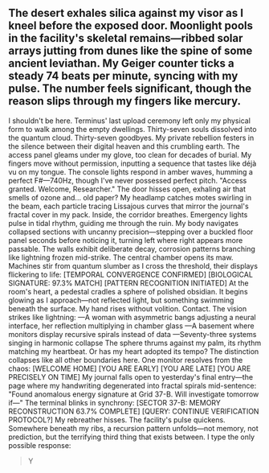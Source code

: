 ## The desert exhales silica against my visor as I kneel before the exposed door. Moonlight pools in the facility's skeletal remains—ribbed solar arrays jutting from dunes like the spine of some ancient leviathan. My Geiger counter ticks a steady 74 beats per minute, syncing with my pulse. The number feels significant, though the reason slips through my fingers like mercury.
I shouldn't be here. Terminus' last upload ceremony left only my physical form to walk among the empty dwellings. Thirty-seven souls dissolved into the quantum cloud. Thirty-seven goodbyes. My private rebellion festers in the silence between their digital heaven and this crumbling earth.
The access panel gleams under my glove, too clean for decades of burial. My fingers move without permission, inputting a sequence that tastes like déjà vu on my tongue. The console lights respond in amber waves, humming a perfect F#—740Hz, though I've never possessed perfect pitch.
"Access granted. Welcome, Researcher."
The door hisses open, exhaling air that smells of ozone and... old paper? My headlamp catches motes swirling in the beam, each particle tracing Lissajous curves that mirror the journal's fractal cover in my pack.
Inside, the corridor breathes.
Emergency lights pulse in tidal rhythm, guiding me through the ruin. My body navigates collapsed sections with uncanny precision—stepping over a buckled floor panel seconds before noticing it, turning left where right appears more passable. The walls exhibit deliberate decay, corrosion patterns branching like lightning frozen mid-strike.
The central chamber opens its maw. Machines stir from quantum slumber as I cross the threshold, their displays flickering to life:
[TEMPORAL CONVERGENCE CONFIRMED] [BIOLOGICAL SIGNATURE: 97.3% MATCH] [PATTERN RECOGNITION INITIATED]
At the room's heart, a pedestal cradles a sphere of polished obsidian. It begins glowing as I approach—not reflected light, but something swimming beneath the surface. My hand rises without volition.
Contact.
The vision strikes like lightning:
—A woman with asymmetric bangs adjusting a neural interface, her reflection multiplying in chamber glass —A basement where monitors display recursive spirals instead of data —Seventy-three systems singing in harmonic collapse
The sphere thrums against my palm, its rhythm matching my heartbeat. Or has my heart adopted its tempo? The distinction collapses like all other boundaries here.
One monitor resolves from the chaos:
[WELCOME HOME] [YOU ARE EARLY] [YOU ARE LATE] [YOU ARE PRECISELY ON TIME]
My journal falls open to yesterday's final entry—the page where my handwriting degenerated into fractal spirals mid-sentence: "Found anomalous energy signature at Grid 37-B. Will investigate tomorrow if—"
The terminal blinks in synchrony:
[SECTOR 37-B: MEMORY RECONSTRUCTION 63.7% COMPLETE] [QUERY: CONTINUE VERIFICATION PROTOCOL?]
My rebreather hisses. The facility's pulse quickens. Somewhere beneath my ribs, a recursion pattern unfolds—not memory, not prediction, but the terrifying third thing that exists between.
I type the only possible response:
> Y